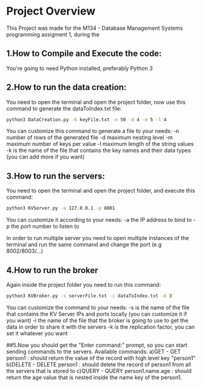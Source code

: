 # Project Overview
This Project was made for the M134 - Database Management Systems programming assigment 1, during the 
## 1.How to Compile and Execute the code:
You're going to need Python installed, preferably Python 3

## 2.How to run the data creation:
You need to open the terminal and open the project folder,
now use this command to generate the dataToIndex.txt file:
```bash
python3 DataCreation.py -k keyFile.txt -n 50 -d 4 -m 5 -l 4
```
You can customize this command to generate a file to your needs:
-n number of rows of the generated file
-d maximum nesting level
-m maximum number of keys per value
-l maximum length of the string values
-k is the name of the file that contains the key names and their data types (you can add more if you want)

## 3.How to run the servers:
You need to open the terminal and open the project folder, and execute this command:
```bash
python3 KVServer.py -a 127.0.0.1 -p 8001
```
You can customize it according to your needs:
-a the IP address to bind to
-p the port number to listen to

In order to run multiple server you need to open multiple instances of the terminal and run the same command and change the port (e.g 8002/8003/...)


## 4.How to run the broker
Again inside the project folder you need to run this command:
```bash
python3 KVBroker.py -s serverFile.txt -i dataToIndex.txt -k 3
```
You can customize the command to your needs:
-s is the name of the file that contains the KV Server IPs and ports locally (you can customize it if you want)
-i the name of the file that the broker is going to use to get the data in order to share it with the servers
-k is the replication factor, you can set it whatever you want

##5.Now you should get the "Enter command:" prompt, so you can start sending commands to the servers.
Available commands:
a)GET - GET person1 : should return the value of the record with high level key "person1"
b)DELETE - DELETE person1 : should delete the record of person1 from all the servers that is stored to
c)QUERY - QUERY person1.name.age : should return the age value that is nested inside the name key of the person1.
